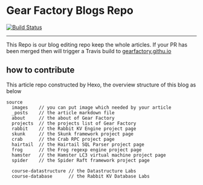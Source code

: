 # Gear Factory Blogs Repo 

[![Build Status](https://travis-ci.org/gearfactory/OMGF.svg?branch=master)](https://travis-ci.org/gearfactory/OMGF)

*** 

This Repo is our blog editing repo keep the whole articles. If your PR has been merged then will trigger a Travis build to [gearfactory.githu.io](https://gearfactory.githu.io)

## how to contribute 

This article repo constructed by Hexo, the overview structure of this blog as below 

```
source
  images    // you can put image which needed by your article 
  _posts    // the article markdown file 
  about     // the about of Gear Factory 
  projects  // the projects list of Gear Factory
  rabbit    // the Rabbit KV Engine project page 
  skunk     // the Skunk framework project page 
  crab      // the Crab RPC project page 
  hairtail  // the Hairtail SQL Parser project page 
  frog      // the Frog regexp engine project page 
  hamster   // the Hamster LC3 virtual machine project page 
  spider    // the Spider Raft framework project page

  course-datastructure // the Datastructure Labs
  course-database      // the Rabbit KV Database Labs
```